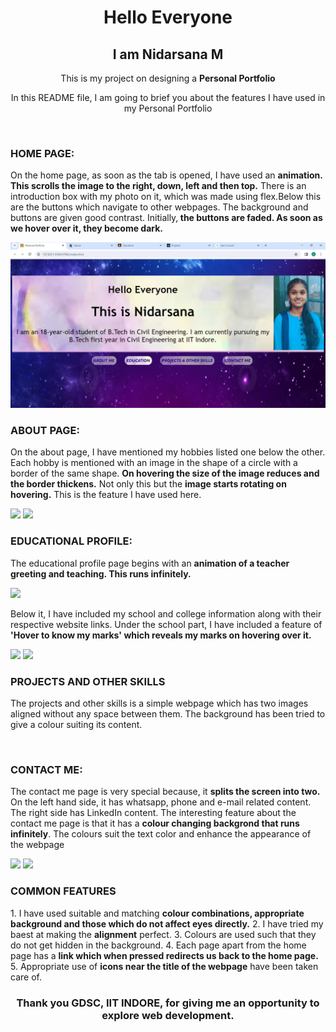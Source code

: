 <h1 align="center"> Hello Everyone </h1>
<h2 align="center"> I am Nidarsana M </h2>
<p align="center"> This is my project on designing a <b>Personal Portfolio</b> </p>
<p align="center"> In this README file, I am going to brief you about the features I have used in my Personal Portfolio </p>
<br>
<h3>HOME PAGE:</h3>
<p>On the home page, as soon as the tab is opened, I have used an <b>animation. This scrolls the image to the right, down, left and then top.</b> There is an introduction box with my photo on it, which was made using flex.Below this are the buttons which navigate to other webpages. The background and buttons are given good contrast. Initially,<b> the buttons are faded. As soon as we hover over it, they become dark.</b></p>
<img src="./PHOTOS/HOME.png">
<br>
<h3>ABOUT PAGE:</h3>
<p>On the about page, I have mentioned my hobbies listed one below the other. Each hobby is mentioned with an image in the shape of a circle with a border of the same shape. <b>On hovering the size of the image reduces and the border thickens.</b> Not only this but the <b>image starts rotating on hovering.</b> This is the feature I have used here.</p>
  <img src="ABOUT1.png">
<img src="ABOUT2.png">
<br>
<h3>EDUCATIONAL PROFILE:</h3>
<p>The educational profile page begins with an <b>animation of a teacher greeting and teaching. This runs infinitely.</b></p>
<img src="EDUCATION.png">
<p>Below it, I have included my school and college information along with their respective website links. Under the school part, I have included a feature of <b>'Hover to know my marks' which reveals my marks on hovering over it.</b></p>
<img src="EDUCATION1.png">
<img src="EDUCATION2.png">
<br>
<h3>PROJECTS AND OTHER SKILLS</h3>
<p>The projects and other skills is a simple webpage which has two images aligned without any space between them. The background has been tried to give a colour suiting its content.</p>
<br>
<h3>CONTACT ME:</h3>
<p>The contact me page is very special because, it <b>splits the screen into two.</b> On the left hand side, it has whatsapp, phone and e-mail related content. The right side has LinkedIn content. The interesting feature about the contact me page is that it has a <b>colour changing backgrond that runs infinitely</b>. The colours suit the text color and enhance the appearance of the webpage</p>
<img src="CONTACT1.png">
<img src="CONTACT2.png">
<br>
<h3>COMMON FEATURES</h3>
1. I have used suitable and matching <b>colour combinations, appropriate background and those which do not affect eyes directly.</b>
2. I have tried my baest at making the <b>alignment</b> perfect.
3. Colours are used such that they do not get hidden in the background.
4. Each page apart from the home page has a <b>link which when pressed redirects us back to the home page.</b>
5. Appropriate use of <b>icons near the title of the webpage</b> have been taken care of.
<br>
<h3 align="center">Thank you <b> GDSC, IIT INDORE</b>, for giving me an opportunity to explore web development.</h1>
